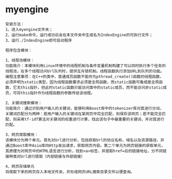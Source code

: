 # myengine
    安装方法：
    1、进入myengine文件夹；
    2、运行make命令，运行成功后会在本文件夹中生成名为IndexEngine的可执行文件；
    3、运行./IndexEngine即可启动程序
    
    程序包含模块：
    
    1、线程池模块：
    功能简介：本模块利用Linux环境中的线程机制与条件变量机制构建了可以同时执行多个任务的线程池，在多个线程访问Url队列时，提供互斥锁机制。线程函数执行添加URL到队列的功能。
    编程注意事项：在C++的类中，普通成员函数不能作为pthread_create()函数的线程函数，必须声明为static类型，因为线程函数要求必须是全局函数，而static函数可看成是全局函数，它无this指针，但此时static函数只能访问类中的static成员，而不能访问非static成员，可将this指针作为线程函数的参数传给该线程。 
    
    2、关键词搜索模块：
    功能简介：通过识别用户输入的关键词，能够利用Boost库中的tokenizer库对其进行分词。关键词匹配分为两种：若用户输入的关键词在某网页中完全匹配，则保存该网页；若不能完全匹配，则采用tf-idf算法对关键词的权重进行计算，找出该句子中最重要的关键词，并对其进行匹配。
    
    3、网页爬取模块：
    该模块分为两个单元。首先对Url进行分析，包括获取Url的协议名称、域名以及资源路径，并通过Boost库中Asio库向Http发出请求，获取网页内容。第二个单元为网页链接的获取单元，其原理为对网页中的HTML语言进行分析，找到<a>标签，并提取href=后的链接地址，分不同链接种类对Url进行提取（内部链接与外部链接）
    
    4、网页存储单元
    将爬取下来的网页存入本地文件夹，并形成网页URL搜索目录文件以便查询。
